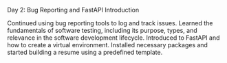 Day 2: Bug Reporting and FastAPI Introduction

Continued using bug reporting tools to log and track issues. Learned the fundamentals of software testing, including its purpose, types, and relevance in the software development lifecycle. Introduced to FastAPI and how to create a virtual environment. Installed necessary packages and started building a resume using a predefined template.
